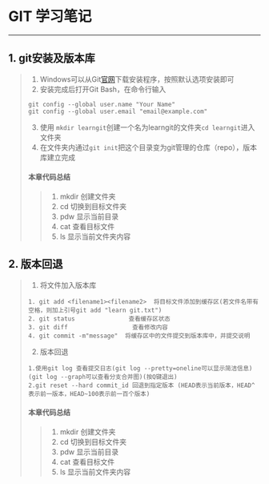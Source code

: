 # GIT 学习笔记
------
## 1. git安装及版本库

> 1. Windows可以从Git[官网](https://git-scm.com/downloads)下载安装程序，按照默认选项安装即可
> 2. 安装完成后打开Git Bash，在命令行输入
>  ```
> git config --global user.name "Your Name" 
> git config --global user.email "email@example.com" 
>  ```
> 3. 使用 `mkdir learngit`创建一个名为learngit的文件夹`cd learngit`进入文件夹
> 4. 在文件夹内通过`git init`把这个目录变为git管理的仓库（repo），版本库建立完成
> #### 本章代码总结
> > 1. mkdir <filename>     创建文件夹
> > 2. cd <filename>         切换到目标文件夹
> > 3. pdw                              显示当前目录
> > 4. cat <filename>         查看目标文件
> > 5.  ls                                  显示当前文件夹内容

## 2. 版本回退

> 1. 将文件加入版本库
> ```
> 1. git add <filename1><filename2>  将目标文件添加到缓存区(若文件名带有空格，则加上引号git add "learn git.txt")
> 2. git status               查看缓存区状态
> 3. git diff                  查看修改内容
> 4. git commit -m"message"  将缓存区中的文件提交到版本库中，并提交说明
> ```
> 2. 版本回退
> ```
> 1.使用git log 查看提交日志(git log --pretty=oneline可以显示简洁信息)(git log --graph可以查看分支合并图)(按Q键退出)
> 2.git reset --hard commit_id 回退到指定版本 (HEAD表示当前版本，HEAD^表示前一版本，HEAD~100表示前一百个版本)
> ```
> #### 本章代码总结
> > 1. mkdir <filename>     创建文件夹
> > 2. cd <filename>         切换到目标文件夹
> > 3. pdw                              显示当前目录
> > 4. cat <filename>         查看目标文件
> > 5.  ls                                  显示当前文件夹内容


